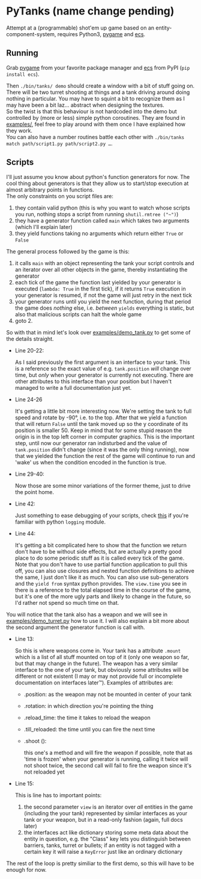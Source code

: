 
[ecs]: https://github.com/seanfisk/ecs "ecs"
[pygame]: http://pygame.org/download.shtml "Pygame"


# PyTanks (name change pending)
Attempt at a (programmable) shot'em up game based on an entity-component-system,
requires Python3, [pygame][] and [ecs][].

## Running
Grab [pygame][] from your favorite package manager and [ecs][] from PyPI (`pip
install ecs`).

Then `./bin/tanks/ demo` should create a window with a bit of stuff going on.  
There will be two turret shooting at things and a tank driving around doing
nothing in particular. You may have to squint a bit to recognize them as I may have
been a bit laz… abstract when designing the textures.  
So the twist is that this behaviour is not hardcoded into the demo but
controlled by (more or less) simple python coroutines. They are found in
[examples/](examples/), feel free to play around with them once I
have explained how they work.  
You can also have a number routines battle each other with `./bin/tanks match
path/script1.py path/script2.py …`. 

## Scripts
I'll just assume you know about python's function generators for now. The cool
thing about generators is that they allow us to start/stop execution at almost
arbitrary points in functions.  
The only constraints on you script files are:  
1. they contain valid python (this is why you want to watch whose scripts you
   run, nothing stops a script from running `shutil.rmtree ("~")`)  
2. they have a generator function called `main` which takes two arguments
   (which I'll explain later)  
3. they yield functions taking no arguments which return either `True` or
   `False`

The general process followed by the game is this:  
1. it calls `main` with an object representing the tank your script controls
   and an iterator over all other objects in the game, thereby instantiating
   the generator  
2. each tick of the game the function last yielded by your generator is
   executed (`lambda: True` in the first tick), if it returns `True` execution in
   your generator is resumed, if not the game will just retry in the next tick  
3. your generator runs until you yield the next function, during that period
   the game does *nothing* else, i.e. *between* `yields` everything is static,
   but also that malicious scripts can halt the whole game  
4. goto 2.   

So with that in mind let's look over
[examples/demo_tank.py](examples/demo_tank.py#L20) to get some of the details
straight.

* Line 20-22:

    As I said previously the first argument is an interface to your tank. This
    is a reference so the exact value of e.g. `tank.position` *will* change
    over time, but *only* when your generator is currently not executing.
    There are other attributes to this interface than your position but I
    haven't managed to write a full documentation just yet.

* Line 24-26

    It's getting a little bit more interesting now. We're setting the tank to
    full speed and rotate by -90°, i.e. to the top. After that we yield a
    function that will return `False` until the tank moved up so the y
    coordinate of its position is smaller 50. Keep in mind that for some stupid
    reason the origin is in the top left corner in computer graphics.
    This is the important step, until now our generator ran indisturbed and the
    value of `tank.position` didn't change (since it was the only thing
    running), now that we yielded the function the rest of the game will
    continue to run and 'wake' us when the condition encoded in the function is
    true.

* Line 29-40:

    Now those are some minor variations of the former theme, just to drive the
    point home.

* Line 42:

    Just something to ease debugging of your scripts, check
    [this](pytanks/scripts.py#L15) if you're familiar with python `logging`
    module.

* Line 44:

    It's getting a bit complicated here to show that the function we return
    don't have to be without side effects, but are actually a pretty good place
    to do some periodic stuff as it is called every tick of the game. Note that
    you don't have to use partial function application to pull this off, you can
    also use closures and nested function definitions to achieve the same, I
    just don't like it as much. You can also use sub-generators and the `yield from`
    syntax python provides. The `view.time` you see in there is a reference 
    to the total elapsed time in the course of the game, but it's one of the 
    more ugly parts and likely to change in the future, so I'd rather not spend 
    so much time on that.

You will notice that the tank also has a weapon and we will see in 
[examples/demo_turret.py](examples/demo_turret.py#L10) how to use it. I will also 
explain a bit more about the second argument the generator function is call with.

* Line 13:
    
    So this is where weapons come in. Your tank has a attribute `.mount` which
    is a list of all stuff mounted on top of it (only one weapon so far, but
    that may change in the future). The weapon has a very similar interface to
    the one of your tank, but obviously some attributes will be different or
    not existent (I may or may not provide full or incomplete documentation on
    interfaces later™). Examples of attributes are:  
    * .position: as the weapon may not be mounted in center of your tank  
    * .rotation: in which direction you're pointing the thing  
    * .reload_time: the time it takes to reload the weapon  
    * .till_reloaded: the time until you can fire the next time  
    * .shoot ():  

        this one's a method and will fire the weapon if possible,
        note that as 'time is frozen' when your generator is running, calling
        it twice will not shoot twice, the second call will fail to fire the
        weapon since it's not reloaded yet

* Line 15:

    This is line has to important points:  
    1. the second parameter `view` is an iterator over *all* entities in the
       game (including the your tank) represented by similar interfaces as your
       tank or your weapon, but in a read-only fashion (again, full docs later)  
    2. the interfaces act like dictionary storing some meta data about the
       entity in question, e.g. the "Class" key lets you distinguish between
       barriers, tanks, turret or bullets; if an entity is not tagged with a
       certain key it will raise a `KeyError` just like an ordinary dictionary  

The rest of the loop is pretty similiar to the first demo, so this will have to
be enough for now.
